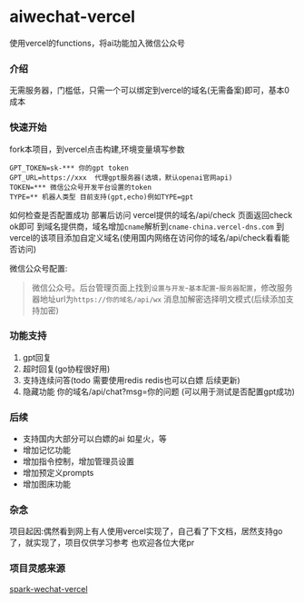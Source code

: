 # aiwechat-vercel
使用vercel的functions，将ai功能加入微信公众号

### 介绍

无需服务器，门槛低，只需一个可以绑定到vercel的域名(无需备案)即可，基本0成本

### 快速开始

fork本项目，到vercel点击构建,环境变量填写参数

```dotenv
GPT_TOKEN=sk-*** 你的gpt token
GPT_URL=https://xxx  代理gpt服务器(选填，默认openai官网api)
TOKEN=*** 微信公众号开发平台设置的token
TYPE=** 机器人类型 目前支持(gpt,echo)例如TYPE=gpt
```
如何检查是否配置成功
部署后访问 vercel提供的域名/api/check 页面返回check ok即可
到域名提供商，域名增加`cname`解析到`cname-china.vercel-dns.com`
到vercel的该项目添加自定义域名(使用国内网络在访问你的域名/api/check看看能否访问)

微信公众号配置:
> 微信公众号。后台管理页面上找到`设置与开发`-`基本配置`-`服务器配置`，修改服务器地址url为`https://你的域名/api/wx` 消息加解密选择明文模式(后续添加支持加密)

### 功能支持

1. gpt回复
2. 超时回复(go协程很好用)
3. 支持连续问答(todo 需要使用redis redis也可以白嫖 后续更新)
4. 隐藏功能 你的域名/api/chat?msg=你的问题  (可以用于测试是否配置gpt成功)

### 后续

- 支持国内大部分可以白嫖的ai 如星火，等
- 增加记忆功能
- 增加指令控制，增加管理员设置
- 增加预定义prompts
- 增加图床功能

### 杂念
项目起因:偶然看到网上有人使用vercel实现了，自己看了下文档，居然支持go了，就实现了，项目仅供学习参考
也欢迎各位大佬pr

### 项目灵感来源
[spark-wechat-vercel](https://github.com/LuhangRui/spark-wechat-vercel)
